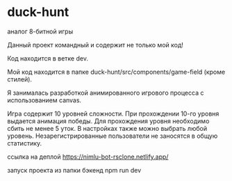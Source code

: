 # duck-hunt
аналог 8-битной игры

Данный проект командный и содержит не только мой код!

Код находится в ветке dev.

Мой код находится в папке duck-hunt/src/components/game-field (кроме стилей).

Я занималась разработкой анимированного игрового процесса с использованием canvas. 

Игра содержит 10 уровней сложности. При прохождении 10-го уровня выдается анимация победы. Для прохождения уровня необходимо сбить не менее 5 уток. В настройках также можно выбрать любой уровень. Незарегистрированные пользователи не заносятся в общую статистику.

ссылка на деплой https://nimlu-bot-rsclone.netlify.app/

запуск проекта из папки бэкенд npm run dev

